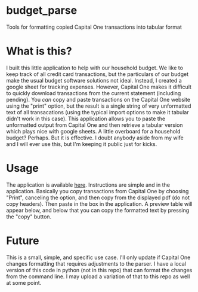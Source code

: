 # budget_parse
Tools for formatting copied Capital One transactions into tabular format


# What is this?

I built this little application to help with our household budget. We like to keep track of all credit card transactions, but the particulars of our budget make the usual budget software solutions not ideal. Instead, I created a google sheet for tracking expenses. However, Capital One makes it difficult to quickly download transactions from the current statement (including pending). You _can_ copy and paste transactions on the Capital One website using the "print" option, but the result is a single string of very unformatted text of all transacations (using the typical import options to make it tabular didn't work in this case). This application allows you to paste the unformatted output from Capital One and then retrieve a tabular version which plays nice with google sheets. A little overboard for a household budget? Perhaps. But it is effective. I doubt anybody aside from my wife and I will ever use this, but I'm keeping it public just for kicks.

# Usage

The application is available [here](https://afiks.shinyapps.io/CapitalOne_Formatting/). Instructions are simple and in the application. Basically you copy transactions from Capital One by choosing "Print", canceling the option, and then copy from the displayed pdf (do not copy headers). Then paste in the box in the application. A preview table will appear below, and below that you can copy the formatted text by pressing the "copy" button. 

# Future

This is a small, simple, and specific use case. I'll only update if Capital One changes formatting that requires adjustments to the parser. I have a local version of this code in python (not in this repo) that can format the changes from the command line. I may upload a variation of that to this repo as well at some point. 